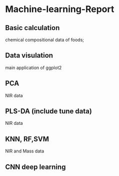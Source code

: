 # Machine-learning-Report
## Basic calculation
chemical compositional data of foods;
## Data visulation
main application of ggplot2
## PCA
NIR data
## PLS-DA (include tune data)
NIR data
## KNN, RF,SVM
NIR and Mass data
## CNN deep learning
